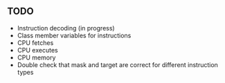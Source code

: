 ## TODO
 * Instruction decoding (in progress)
 * Class member variables for instructions
 * CPU fetches
 * CPU executes
 * CPU memory
 * Double check that mask and target are correct for different instruction types
